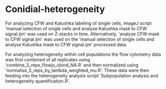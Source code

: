 # Conidial-heterogeneity

For analyzing CFW and Katushka labeling of single cells, imageJ script 'manual selection of single cells and analyse Katushka mask to CFW signal.ijm' was used on Z-stacks in time. Alternatively, 'analyse CFW mask to CFW signal.ijm' was used on the 'manual selection of single cells and analyse Katushka mask to CFW signal.ijm' processed data.

For analyzing heterogeneity within cell populations the flow cytometry data was first combined of all replicates using 'combine_3_reps_flowjo_cbind_NA.R' and then normalized using 'normalise_3_reps_by_lambda_weighted_mu.R'. These data were then feeding into the heterogeneity analysis script 'Subpopulation analysis and heterogeneity quantification.R'. 
